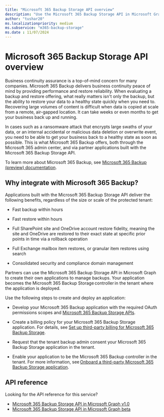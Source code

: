 ```yaml
---
title: "Microsoft 365 Backup Storage API overview"
description: "Use the Microsoft 365 Backup Storage API in Microsoft Graph to integrate with Microsoft 365 Backup."
author: "tushar20"
ms.localizationpriority: medium
ms.subservice: "m365-backup-storage"
ms.date : 11/07/2024
---
```


# Microsoft 365 Backup Storage API overview

Business continuity assurance is a top-of-mind concern for many companies. Microsoft 365 Backup delivers business continuity peace of mind by providing performance and restore reliability. When evaluating a backup and restore offering, what really matters isn't only the backup, but the ability to restore your data to a healthy state quickly when you need to. Recovering large volumes of content is difficult when data is copied at scale from a remote, air-gapped location. It can take weeks or even months to get your business back up and running.

In cases such as a ransomware attack that encrypts large swaths of your data, or an internal accidental or malicious data deletion or overwrite event, you need to be able to get your business back to a healthy state as soon as possible. This is what Microsoft 365 Backup offers, both through the Microsoft 365 admin center, and via partner applications built with the Microsoft 365 Backup Storage API.

To learn more about Microsoft 365 Backup, see [Microsoft 365 Backup (preview) documentation](/microsoft-365/backup/backup-overview?view=o365-worldwide).

## Why integrate with Microsoft 365 Backup?

Applications built with the Microsoft 365 Backup Storage API deliver the following benefits, regardless of the size or scale of the protected tenant:

- Fast backup within hours

- Fast restore within hours  

- Full SharePoint site and OneDrive account restore fidelity, meaning the site and OneDrive are restored to their exact state at specific prior points in time via a rollback operation

- Full Exchange mailbox item restores, or granular item restores using search

- Consolidated security and compliance domain management

Partners can use the Microsoft 365 Backup Storage API in Microsoft Graph to create their own applications to manage backups. Your application becomes the Microsoft 365 Backup Storage controller in the tenant where the application is deployed.

Use the following steps to create and deploy an application:

- Develop your Microsoft 365 Backup application with the required OAuth permissions scopes and [Microsoft 365 Backup Storage APIs](/graph/api/resources/backuprestoreroot).

- Create a billing policy for your Microsoft 365 Backup Storage application. For details, see [Set up third-party billing for Microsoft 365 Backup Storage](/microsoft-365/backup/storage/backup-3p-billing?view=o365-worldwide).

- Request that the tenant backup admin consent your Microsoft 365 Backup Storage application in the tenant.

- Enable your application to be the Microsoft 365 Backup controller in the tenant. For more information, see [Onboard a third-party Microsoft 365 Backup Storage application](/microsoft-365/backup/storage/backup-3p-lifecycle?view=o365-worldwide#onboard-a-third-party-microsoft-365-backup-storage-application).

## API reference

Looking for the API reference for this service?

- [Microsoft 365 Backup Storage API in Microsoft Graph v1.0](/graph/api/resources/backuprestoreroot?view=graph-rest-1.0&preserve-view=true)
- [Microsoft 365 Backup Storage API in Microsoft Graph beta](/graph/api/resources/backuprestoreroot?view=graph-rest-beta&preserve-view=true)
